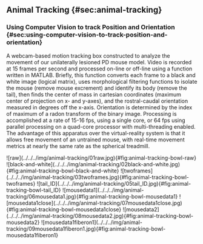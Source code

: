 ## Animal Tracking {#sec:animal-tracking}


### Using Computer Vision to track Position and Orientation {#sec:using-computer-vision-to-track-position-and-orientation}
A webcam-based motion tracking box constructed to analyze the movement of our unilaterally lesioned PD mouse model. Video is recorded at 15 frames per second and processed on-line or off-line using a function written in MATLAB. Briefly, this function converts each frame to a black and white image (logical matrix), uses morphological filtering functions to isolate the mouse (remove mouse excrement) and identify its body (remove the tail), then finds the center of mass in cartesian coordinates (maximum center of projection on x- and y-axes), and the rostral-caudal orientation measured in degrees off the x-axis. Orientation is determined by the index of maximum of a radon transform of the binary image. Processing is accomplished at a rate of 15-16 fps, using a single core, or 64 fps using parallel processing on a quad-core processor with multi-threading enabled. The advantage of this apparatus over the virtual-reality system is that it allows free movement of an untrained mouse, with real-time movement metrics at nearly the same rate as the spherical treadmill.


<!--  for pandoc-crossref syntax use the following
<div id="fig:animal-tracking-bowl">

</div>
 -->
<!--  Science.md
![caption](location/name.png){#fig:label}
 -->


<div id="fig:animal-tracking-bowl">
![raw](../../../img/animal-tracking/01raw.jpg){#fig:animal-tracking-bowl-raw}
![black-and-white](../../../img/animal-tracking/02black-and-white.jpg){#fig:animal-tracking-bowl-black-and-white}
![twoframes](../../../img/animal-tracking/03twoframes.jpg){#fig:animal-tracking-bowl-twoframes}
![tail_ID](../../../img/animal-tracking/05tail_ID.jpg){#fig:animal-tracking-bowl-tail_ID}
![mousedata1](../../../img/animal-tracking/06mousedata1.jpg){#fig:animal-tracking-bowl-mousedata1}
![mousedata1close](../../../img/animal-tracking/07mousedata1close.jpg){#fig:animal-tracking-bowl-mousedata1close}
![mousedata2](../../../img/animal-tracking/08mousedata2.jpg){#fig:animal-tracking-bowl-mousedata2}
![mousedata1fiberon1](../../../img/animal-tracking/09mousedata1fiberon1.jpg){#fig:animal-tracking-bowl-mousedata1fiberon1}
<!-- Caption: Processing steps for automated rotation counting procedure used in hemiparkinsonian mouse study -->
</div>
